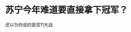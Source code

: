 # 苏宁今年难道要直接拿下冠军？


还以为你说的是双11大战<img id="aimg_v5OrT" onclick="zoom(this, this.src, 0, 0, 0)" class="zoom" src="https://cdn.jsdelivr.net/gh/hishis/forum-master/public/images/patch.gif" onmouseover="img_onmouseoverfunc(this)" onload="thumbImg(this)" border="0" alt="" />

